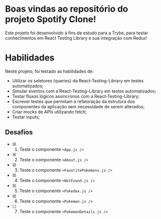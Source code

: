 # Boas vindas ao repositório do projeto Spotify Clone!

Este projeto foi desenvolvido á fins de estudo para a Trybe, para testar
conhecimentos em React Testing Library e sua integração com Redux!

# Habilidades
Neste projeto, foi testado as habilidades de:

- Utilizar os seletores (queries) da React-Testing-Library em testes automatizados;
- Simular eventos com a React-Testing-Library em testes automatizados;
- Testar fluxos lógicos assíncronos com a React-Testing-Library;
- Escrever testes que permitam a refatoração da estrutura dos componentes da aplicação sem necessidade de serem alterados;
- Criar mocks de APIs utilizando fetch;
- Testar inputs;

## Desafios

- [x] 1. Teste o componente `<App.js />`
- [x] 2. Teste o componente `<About.js />`
- [x] 3. Teste o componente `<FavoritePokemons.js />`
- [x] 4. Teste o componente `<NotFound.js />`
- [x] 5. Teste o componente `<Pokedex.js />`
- [x] 6. Teste o componente `<Pokemon.js />`
- [ ] 7. Teste o componente `<PokemonDetails.js />`
